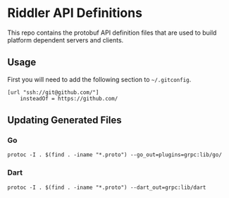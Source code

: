 # Riddler API Definitions

This repo contains the protobuf API definition files that are used to build platform dependent servers and clients.

## Usage

First you will need to add the following section to `~/.gitconfig`. 
```
[url "ssh://git@github.com/"]
	insteadOf = https://github.com/
``` 

## Updating Generated Files

### Go

`protoc -I . $(find . -iname "*.proto") --go_out=plugins=grpc:lib/go/`

### Dart

`protoc -I . $(find . -iname "*.proto") --dart_out=grpc:lib/dart`
